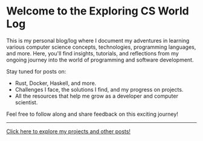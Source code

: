 # Welcome to the Exploring CS World Log

This is my personal blog/log where I document my adventures in learning various computer science concepts, technologies, programming languages, and more. Here, you'll find insights, tutorials, and reflections from my ongoing journey into the world of programming and software development.

Stay tuned for posts on:

- Rust, Docker, Haskell, and more.
- Challenges I face, the solutions I find, and my progress on projects.
- All the resources that help me grow as a developer and computer scientist.

Feel free to follow along and share feedback on this exciting journey!

---

[Click here to explore my projects and other posts!](#)

